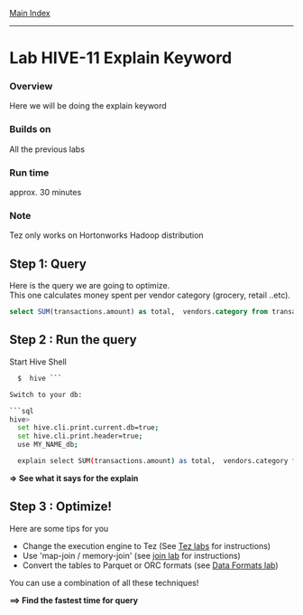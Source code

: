 <link rel='stylesheet' href='../assets/css/main.css'/>

[Main Index](../../README.md)

-----

# Lab HIVE-11 Explain Keyword


### Overview
Here we will be doing the explain keyword

### Builds on
All the previous labs

### Run time
approx. 30 minutes

### Note
Tez only works on Hortonworks Hadoop distribution


## Step 1: Query
Here is the query we are going to optimize.  
This one calculates money spent per vendor category (grocery, retail ..etc).

```sql
select SUM(transactions.amount) as total,  vendors.category from transactions join vendors on (transactions.vendor_id = vendors.id) group by vendors.category order by total desc;
```


## Step 2 : Run the query

Start Hive Shell
```bash
  $  hive ```

Switch to your db:

```sql
hive>
  set hive.cli.print.current.db=true;
  set hive.cli.print.header=true;
  use MY_NAME_db;

  explain select SUM(transactions.amount) as total,  vendors.category from transactions join vendors on (transactions.vendor_id = vendors.id) group by vendors.category order by total desc;
```

**=> See what it says for the explain**


## Step 3 : Optimize!

Here are some tips for you
* Change the execution engine to Tez (See [Tez labs](../3.9-tez/README.md) for instructions)
* Use 'map-join / memory-join' (see [join lab](../3.4-join/README.md) for instructions)
* Convert the tables to Parquet or ORC formats (see [Data Formats lab](../3.10-data-formats/README.d))

You can use a combination of all these techniques!

**==> Find the fastest time for query**

